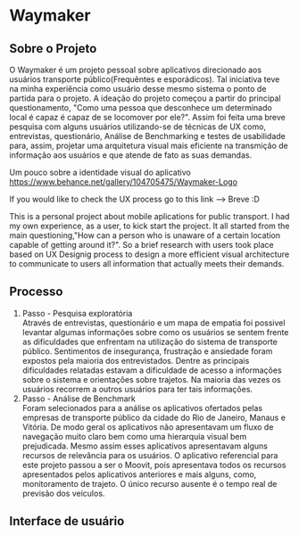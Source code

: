 # Waymaker

<h2> Sobre o Projeto</h2>
O Waymaker é um projeto pessoal sobre aplicativos direcionado aos usuários transporte público(Frequêntes e esporádicos). Tal iniciativa teve na minha experiência como usuário desse mesmo sistema o ponto de partida para o projeto. A ideação do projeto começou a partir do principal questionamento, "Como uma pessoa que desconhece um determinado local é capaz é capaz de se locomover por ele?". Assim foi feita uma breve pesquisa com alguns usuários utilizando-se de técnicas de UX como, entrevistas, questionário, Análise de Benchmarking e testes de usabilidade para, assim, projetar uma arquitetura visual mais eficiente na transmição de informação aos usuários e que atende de fato as suas demandas.

Um pouco sobre a identidade visual do aplicativo
https://www.behance.net/gallery/104705475/Waymaker-Logo


If you would like to check the UX process go to this link --> Breve :D

This is a personal project about mobile aplications for public transport. I had my own experience, as a user, to kick start the project. It all started from the main questioning,"How can a person who is unaware of a certain location capable of getting around it?". So a brief research with users took place based on UX Designig process to design a more efficient visual architecture to communicate to users all information that actually meets their demands.


<h2> Processo </h2>
<ol>
  <li>Passo - Pesquisa exploratória</li>
Através de entrevistas, questionário e um mapa de empatia foi possivel levantar algumas informações sobre como os usuários se sentem frente as dificuldades que enfrentam na utilização do sistema de transporte público. Sentimentos de insegurança, frustração e ansiedade foram expostos pela maioria dos entrevistados. Dentre as principais dificuldades relatadas estavam a dificuldade de acesso a informações sobre o sistema e orientações sobre trajetos. Na maioria das vezes os usuários recorrem a outros usuários para ter tais informações.
  <li>Passo - Análise de Benchmark</li>
Foram selecionados para a análise os aplicativos ofertados pelas empresas de transporte público da cidade do Rio de Janeiro, Manaus e Vitória. De modo geral os aplicativos não apresentavam um fluxo de navegação muito claro bem como uma hierarquia visual bem prejudicada. Mesmo assim esses aplicativos apresentavam alguns recursos de relevância para os usuários. O aplicativo referencial para este projeto passou a ser o Moovit, pois apresentava todos os recursos apresentados pelos aplicativos anteriores e mais alguns, como, monitoramento de trajeto. O único recurso ausente é o tempo real de previsão dos veículos.
 
</ol>

<h2> Interface de usuário</h2>
